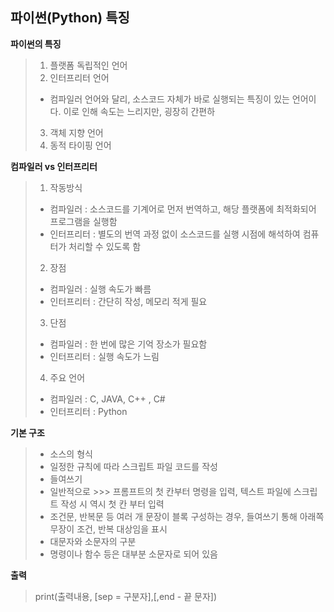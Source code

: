 ## 파이썬(Python) 특징

__파이썬의 특징__

>1. 플랫폼 독립적인 언어
>2. 인터프리터 언어
>   - 컴파일러 언어와 달리, 소스코드 자체가 바로 실행되는 특징이 있는 언어이다. 이로 인해 속도는 느리지만, 굉장히 간편하
>3. 객체 지향 언어
>4. 동적 타이핑 언어



__컴파일러 vs 인터프리터__

>1. 작동방식
>   - 컴파일러 : 소스코드를 기계어로 먼저 번역하고, 해당 플랫폼에 최적화되어 프로그램을 실행함
>   - 인터프리터 : 별도의 번역 과정 없이 소스코드를 실행 시점에 해석하여 컴퓨터가 처리할 수 있도록 함
>2. 장점 
>   - 컴파일러 : 실행 속도가 빠름
>   - 인터프리터 : 간단히 작성, 메모리 적게 필요
>3. 단점 
>   - 컴파일러 : 한 번에 많은 기억 장소가 필요함
>   - 인터프리터 : 실행 속도가 느림
>4. 주요 언어
>   - 컴파일러 : C, JAVA, C++ , C#
>   - 인터프리터 : Python
>



__기본 구조__

>- 소스의 형식
>  - 일정한 규칙에 따라 스크립트 파일 코드를 작성
>  - 들여쓰기
>  - 일반적으로 >>> 프롬프트의 첫 칸부터 명령을 입력, 텍스트 파일에 스크립트 작성 시 역시 첫 칸 부터 입력
>  - 조건문, 반복문 등 여러 개 문장이 블록 구성하는 경우, 들여쓰기 통해 아래쪽 무장이 조건, 반복 대상임을 표시
>  - 대문자와 소문자의 구분
>  - 명령이나 함수 등은 대부분 소문자로 되어 있음



__출력__

> print(출력내용, [sep = 구분자],[,end - 끝 문자])



